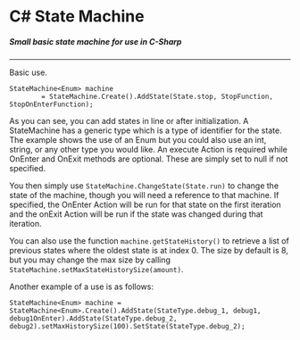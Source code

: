 # C# State Machine
##### Small basic state machine for use in C-Sharp
---

Basic use.

    StateMachine<Enum> machine 
			= StateMachine.Create().AddState(State.stop, StopFunction, StopOnEnterFunction);

As you can see, you can add states in line or after initialization. A StateMachine has a generic type which is a type of identifier for the state. The example shows the use of an Enum but you could also use an int, string, or any other type you would like. An execute Action is required while OnEnter and OnExit methods are optional. These are simply set to null if not specified.

You then simply use `StateMachine.ChangeState(State.run)` to change the state of the machine, though you will need a reference to that machine. If specified, the OnEnter Action will be run for that state on the first iteration and the onExit Action will be run if the state was changed during that iteration.

You can also use the function `machine.getStateHistory()` to retrieve a list of previous states where the oldest state is at index 0. The size by default is 8, but you may change the max size by calling `StateMachine.setMaxStateHistorySize(amount)`.

Another example of a use is as follows:

	StateMachine<Enum> machine = StateMachine<Enum>.Create().AddState(StateType.debug_1, debug1, debug1OnEnter).AddState(StateType.debug_2, debug2).setMaxHistorySize(100).SetState(StateType.debug_2);


